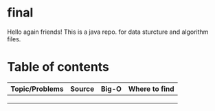 # final
Hello again friends! This is a java repo. for data sturcture and algorithm files.
# Table of contents
| Topic/Problems | Source | Big-O | Where to find |
|----------------|--------|-------|---------------|
|                |        |       |               |
|                |        |       |               |
|                |        |       |               |
